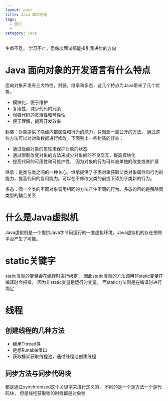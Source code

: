 ```yaml
---
layout: post
title: Java 面试总结
tags:
  - 面试
  -
category: java
---
```

生命不息， 学习不止，愿每次面试都能指引我进步的方向
<!--more-->
# Java 面向对象的开发语言有什么特点
面向对象开发有三大特性，封装，继承和多态，这几个特点为Java带来了几个优势。

* 模块化，便于维护
* 复用性，减少代码的冗余
* 增强代码的灵活性和可靠性
* 便于理解，提高开发效率

封装：对象提供了隐藏内部属性和行为的能力，只曝漏一些公开的方法， 通过这些方法可以对对象数据进行修改。下面列出一些封装的好处：

 * 通过隐藏对象的属性来保护对象的状态
 * 通过限制改变对象的方法来减少对象间的不良交互，提高模块化
 * 提高代码的可用性和可维护性， 因为对象的行为可以被单独的改变或者扩展

继承：是类与类之间的一种关心，继承提供了子类对象获取父类对象属性和行为的能力，提高代码的复用能力。可以在不修改父类的前提下添加子类新的行为。

多态：同一个类的不同对象调用相同的方法产生不同的行为。多态的目的是解除同类型的耦合关系

# 什么是Java虚拟机
Java虚拟机是一个提供Java字节码运行的一套虚拟环境，Java虚拟机的存在使跨平台产生了可能。

# static关键字
static类型的变量会在编译时进行绑定， 因此static类型的方法调用非static变量在编译时会报错， 因为非static变量是运行时变量， 而static方法则是在编译时进行绑定

# 线程
## 创建线程的几种方法

 * 继承Thread类
 * 是想Runable借口
 * 获取框架获取线程池，通过线程池创建线程

## 同步方法与同步代码块
都是通过synchronized这个关键字来进行定义的， 不同的是一个是方法一个是代码块， 但是线程获取锁的时候都是对象锁





